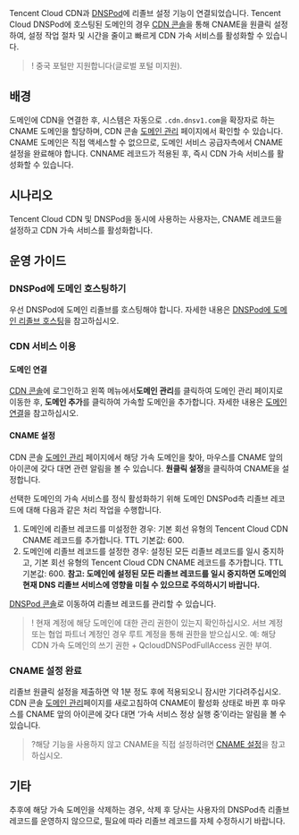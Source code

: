 

Tencent Cloud CDN과 [DNSPod](https://console.dnspod.cn/)에 리졸브 설정 기능이 연결되었습니다. Tencent Cloud DNSPod에 호스팅된 도메인의 경우 [CDN 콘솔](https://console.cloud.tencent.com/cdn/domains)을 통해 CNAME을 원클릭 설정하여, 설정 작업 절차 및 시간을 줄이고 빠르게 CDN 가속 서비스를 활성화할 수 있습니다.

>! 중국 포털만 지원합니다(글로벌 포털 미지원).

## 배경

도메인에 CDN을 연결한 후, 시스템은 자동으로 `.cdn.dnsv1.com`을 확장자로 하는 CNAME 도메인을 할당하며, CDN 콘솔 [도메인 관리](https://console.cloud.tencent.com/cdn/domains) 페이지에서 확인할 수 있습니다. CNAME 도메인은 직접 액세스할 수 없으므로, 도메인 서비스 공급자측에서 CNAME 설정을 완료해야 합니다. CNNAME 레코드가 적용된 후, 즉시 CDN 가속 서비스를 활성화할 수 있습니다.

## 시나리오

Tencent Cloud CDN 및 DNSPod을 동시에 사용하는 사용자는, CNAME 레코드을 설정하고 CDN 가속 서비스를 활성화합니다.

## 운영 가이드

### DNSPod에 도메인 호스팅하기

우선 DNSPod에 도메인 리졸브를 호스팅해야 합니다. 자세한 내용은 [DNSPod에 도메인 리졸브 호스팅](https://docs.dnspod.cn/dns/60b99ba0e90008112f815bde/)을 참고하십시오.

### CDN 서비스 이용

#### 도메인 연결

[CDN 콘솔](https://console.cloud.tencent.com/cdn)에 로그인하고 왼쪽 메뉴에서**도메인 관리**를 클릭하여 도메인 관리 페이지로 이동한 후, **도메인 추가**를 클릭하여 가속할 도메인을 추가합니다. 자세한 내용은 [도메인 연결](https://intl.cloud.tencent.com/document/product/228/5734)을 참고하십시오.

#### CNAME 설정

CDN 콘솔 [도메인 관리](https://console.cloud.tencent.com/cdn/domains) 페이지에서 해당 가속 도메인을 찾아, 마우스를 CNAME 앞의 아이콘에 갖다 대면 관련 알림을 볼 수 있습니다. **원클릭 설정**을 클릭하여 CNAME을 설정합니다.



선택한 도메인의 가속 서비스를 정식 활성화하기 위해 도메인 DNSPod측 리졸브 레코드에 대해 다음과 같은 처리 작업을 수행합니다.

1. 도메인에 리졸브 레코드를 미설정한 경우: 기본 회선 유형의 Tencent Cloud CDN CNAME 레코드를 추가합니다. TTL 기본값: 600.
2. 도메인에 리졸브 레코드를 설정한 경우: 설정된 모든 리졸브 레코드를 일시 중지하고, 기본 회선 유형의 Tencent Cloud CDN CNAME 레코드를 추가합니다. TTL 기본값: 600.
**참고: 도메인에 설정된 모든 리졸브 레코드를 일시 중지하면 도메인의 현재 DNS 리졸브 서비스에 영향을 미칠 수 있으므로 주의하시기 바랍니다.**


[DNSPod 콘솔](https://console.dnspod.cn/dns/list)로 이동하여 리졸브 레코드를 관리할 수 있습니다. 


>! 현재 계정에 해당 도메인에 대한 관리 권한이 있는지 확인하십시오. 
>서브 계정 또는 협업 파트너 계정인 경우 루트 계정을 통해 권한을 받으십시오. 예: 해당 CDN 가속 도메인의 쓰기 권한 + QcloudDNSPodFullAccess 권한 부여.

### CNAME 설정 완료

리졸브 원클릭 설정을 제출하면 약 1분 정도 후에 적용되오니 잠시만 기다려주십시오. CDN 콘솔 [도메인 관리](https://console.cloud.tencent.com/cdn/domains)페이지를 새로고침하여 CNAME이 활성화 상태로 바뀐 후 마우스를 CNAME 앞의 아이콘에 갖다 대면 ‘가속 서비스 정상 실행 중’이라는 알림을 볼 수 있습니다. 

>?해당 기능을 사용하지 않고 CNAME을 직접 설정하려면 [CNAME 설정](https://intl.cloud.tencent.com/document/product/228/3121)을 참고하십시오.

## 기타
추후에 해당 가속 도메인을 삭제하는 경우, 삭제 후 당사는 사용자의 DNSPod측 리졸브 레코드를 운영하지 않으므로, 필요에 따라 리졸브 레코드를 자체 수정하시기 바랍니다.

